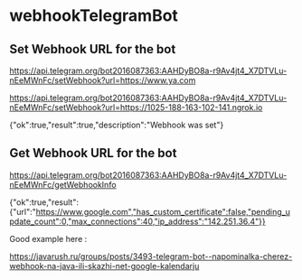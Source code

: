 # webhookTelegramBot

## Set Webhook URL for the bot

https://api.telegram.org/bot2016087363:AAHDyBO8a-r9Av4jt4_X7DTVLu-nEeMWnFc/setWebhook?url=https://www.ya.com

https://api.telegram.org/bot2016087363:AAHDyBO8a-r9Av4jt4_X7DTVLu-nEeMWnFc/setWebhook?url=https://1025-188-163-102-141.ngrok.io

{"ok":true,"result":true,"description":"Webhook was set"}

## Get Webhook URL for the bot

https://api.telegram.org/bot2016087363:AAHDyBO8a-r9Av4jt4_X7DTVLu-nEeMWnFc/getWebhookInfo

{"ok":true,"result":{"url":"https://www.google.com","has_custom_certificate":false,"pending_update_count":0,"max_connections":40,"ip_address":"142.251.36.4"}}

Good example here :

https://javarush.ru/groups/posts/3493-telegram-bot--napominalka-cherez-webhook-na-java-ili-skazhi-net-google-kalendarju
